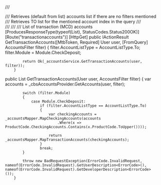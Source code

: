 /// <summary>
        /// Retrieves (default from list) accounts list if there are no filters mentioned 
        /// Retrieves TO list for the mentioned account index in the query
        /// </summary>
        /// <param name="user"></param>
        /// <param name="filter"></param>
        /// <returns>List of transaction (MCD) accounts</returns>
        [ProducesResponseType(typeof(List<Account>), StatusCodes.Status200OK)]
        [Route("transactionaccounts")]
        [HttpGet]
        public IActionResult GetTransactionAccounts([MtbToken, Required] User user, [FromQuery] AccountsFilter filter)
        {
            filter.AccountListType = AccountListType.To;
            filter.Module = Module.CheckDeposit;

            return Ok(_accountsService.GetTransactionAccounts(user, filter));
        }




public List<Account> GetTransactionAccounts(User user, AccountsFilter filter)
        {
            var accounts = _cbsAccountsProvider.GetAccounts(user, filter);

            switch (filter.Module)
            {
                case Module.CheckDeposit:
                    if (filter.AccountListType == AccountListType.To)
                    {
                        var checkingAccounts = _accountsMapper.MapCheckingAccounts(accounts
                            .Where(x => ProductCode.CheckingAccounts.Contains(x.ProductCode.ToUpper())));

                        return _accountsMapper.MapTransactionAccounts(checkingAccounts);
                    }
                    break;
            }

            throw new BadRequestException(ErrorCode.InvalidRequest, nameof(ErrorCode.InvalidRequest).GetUserDescription<ErrorCode>(), nameof(ErrorCode.InvalidRequest).GetDeveloperDescription<ErrorCode>());
        }

 

